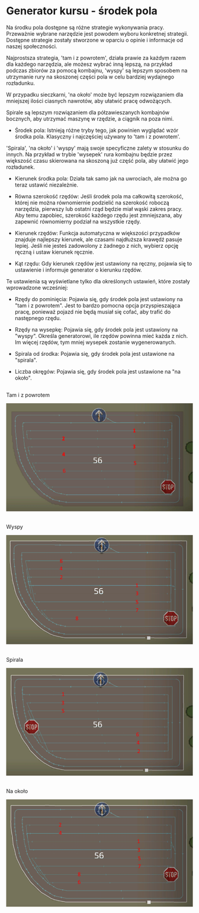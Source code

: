 # Generator kursu - środek pola

  
  
Na środku pola dostępne są różne strategie wykonywania pracy. Przeważnie wybrane narzędzie jest powodem wyboru konkretnej strategii. Dostępne strategie zostały stworzone w oparciu o opinie i informacje od naszej społeczności.  
  
Najprostsza strategia, 'tam i z powrotem', działa prawie za każdym razem dla każdego narzędzia, ale możesz wybrać inną lepszą, na przykład podczas zbiorów za pomocą kombajnu, 'wyspy' są lepszym sposobem na utrzymanie rury na skoszonej części pola w celu bardziej wydajnego rozładunku.  
  
W przypadku sieczkarni, 'na około' może być lepszym rozwiązaniem dla mniejszej ilości ciasnych nawrotów, aby ułatwić pracę odwożących.  
  
Spirale są lepszym rozwiązaniem dla półzawieszanych kombajnów bocznych, aby utrzymać maszynę w rzędzie, a ciągnik na poza nimi.  
  


  
  
    
- Środek pola: Istnieją różne tryby tego, jak powinien wyglądać wzór środka pola. Klasyczny i najczęściej używany to 'tam i z powrotem'.  
  
'Spirala', 'na około' i 'wyspy' mają swoje specyficzne zalety w stosunku do innych. Na przykład w trybie 'wysepek' rura kombajnu będzie przez większość czasu skierowana na skoszoną już część pola, aby ułatwić jego rozładunek.  
  
    
- Kierunek środka pola: Działa tak samo jak na uwrociach, ale można go teraz ustawić niezależnie.  
  
    
- Równa szerokość rzędów: Jeśli środek pola ma całkowitą szerokość, której nie można równomiernie podzielić na szerokość roboczą narzędzia, pierwszy lub ostatni rząd będzie miał wąski zakres pracy. Aby temu zapobiec, szerokość każdego rzędu jest zmniejszana, aby zapewnić równomierny podział na wszystkie rzędy.  
  
    
- Kierunek rzędów: Funkcja automatyczna w większości przypadków znajduje najlepszy kierunek, ale czasami najdłuższa krawędź pasuje lepiej. Jeśli nie jesteś zadowolony z żadnego z nich, wybierz opcję ręczną i ustaw kierunek ręcznie.  
  
    
- Kąt rzędu: Gdy kierunek rzędów jest ustawiony na ręczny, pojawia się to ustawienie i informuje generator o kierunku rzędów.  
  
  
  
Te ustawienia są wyświetlane tylko dla określonych ustawień, które zostały wprowadzone wcześniej:  
  
    
- Rzędy do pominięcia: Pojawia się, gdy środek pola jest ustawiony na "tam i z powrotem". Jest to bardzo pomocna opcja przyspieszająca pracę, ponieważ pojazd nie będą musiał się cofać, aby trafić do następnego rzędu.  
  
    
- Rzędy na wysepkę: Pojawia się, gdy środek pola jest ustawiony na "wyspy". Określa generatorowi, ile rzędów powinna mieć każda z nich. Im więcej rzędów, tym mniej wysepek zostanie wygenerowanych.  
  
    
- Spirala od środka: Pojawia się, gdy środek pola jest ustawione na "spirala".  
  
    
- Liczba okręgów: Pojawia się, gdy środek pola jest ustawione na "na około".  
  


## 
Tam i z powrotem

![Image](../assets/images/updown_0_0_1024_591.png)

## 
Wyspy


![Image](../assets/images/lands_0_0_1024_599.png)

## 
Spirala


![Image](../assets/images/spiral_0_0_1024_590.png)

## 
Na około


![Image](../assets/images/racetrack_0_0_1024_589.png)

